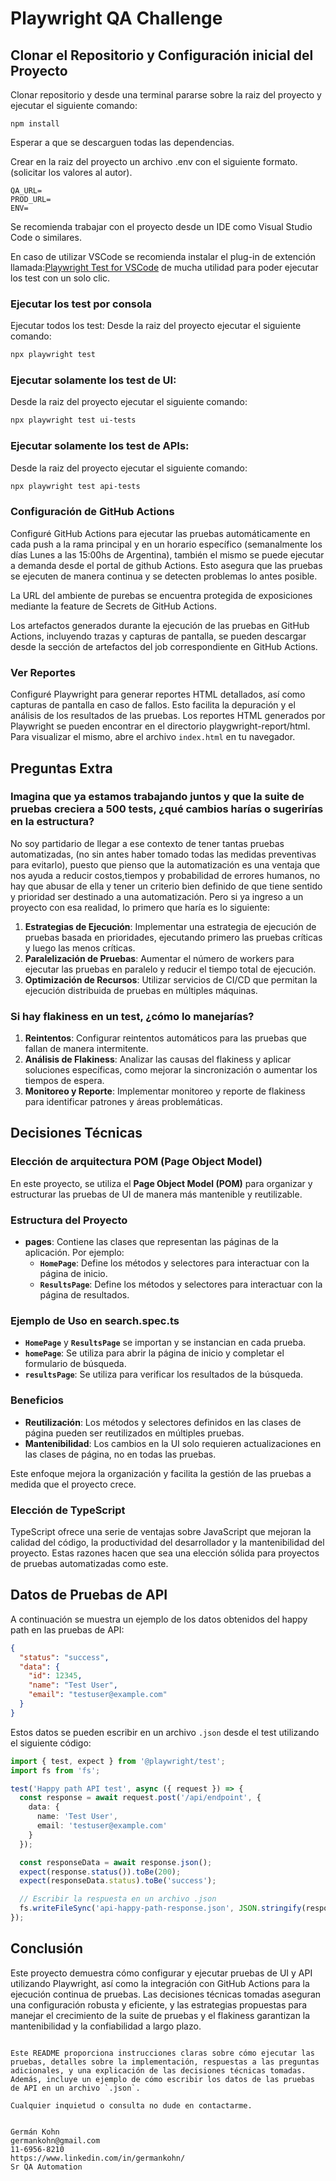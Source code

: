 # Playwright QA Challenge

## Clonar el Repositorio y Configuración inicial del Proyecto
Clonar repositorio y desde una terminal pararse sobre la raiz del proyecto y ejecutar el siguiente comando:
```
npm install
```
Esperar a que se descarguen todas las dependencias.

Crear en la raiz del proyecto un archivo .env con el siguiente formato. (solicitar los valores al autor).
```
QA_URL=
PROD_URL=
ENV=
```

Se recomienda trabajar con el proyecto desde un IDE como Visual Studio Code o similares.

En caso de utilizar VSCode se recomienda instalar el plug-in de extención llamada:[Playwright Test for VSCode](https://marketplace.visualstudio.com/items?itemName=ms-playwright.playwright) de mucha utilidad para poder ejecutar los test con un solo clic.    

### Ejecutar los test por consola
Ejecutar todos los test:
Desde la raiz del proyecto ejecutar el siguiente comando:
```bash
npx playwright test
```

### Ejecutar solamente los test de UI:
Desde la raiz del proyecto ejecutar el siguiente comando:
```bash
npx playwright test ui-tests
```

### Ejecutar solamente los test de APIs:
Desde la raiz del proyecto ejecutar el siguiente comando:
```bash
npx playwright test api-tests
```
### Configuración de GitHub Actions
Configuré GitHub Actions para ejecutar las pruebas automáticamente en cada push a la rama principal y en un horario específico (semanalmente los días Lunes a las 15:00hs de Argentina), también el mismo se puede ejecutar a demanda desde el portal de github Actions. Esto asegura que las pruebas se ejecuten de manera continua y se detecten problemas lo antes posible.


La URL del ambiente de purebas se encuentra protegida de exposiciones mediante la feature de Secrets de GitHub Actions.

Los artefactos generados durante la ejecución de las pruebas en GitHub Actions, incluyendo trazas y capturas de pantalla, se pueden descargar desde la sección de artefactos del job correspondiente en GitHub Actions.

### Ver Reportes
Configuré Playwright para generar reportes HTML detallados, así como capturas de pantalla en caso de fallos. Esto facilita la depuración y el análisis de los resultados de las pruebas.
Los reportes HTML generados por Playwright se pueden encontrar en el directorio playgwright-report/html. Para visualizar el mismo, abre el archivo `index.html` en tu navegador.


## Preguntas Extra

### Imagina que ya estamos trabajando juntos y que la suite de pruebas creciera a 500 tests, ¿qué cambios harías o sugerirías en la estructura?

No soy partidario de llegar a ese contexto de tener tantas pruebas automatizadas, (no sin antes haber tomado todas las medidas preventivas para evitarlo), puesto que pienso que la automatización es una ventaja que nos ayuda a reducir costos,tiempos y probabilidad de errores humanos, no hay que abusar de ella y tener un criterio bien definido de que tiene sentido y prioridad ser destinado a una automatización. Pero si ya ingreso a un proyecto con esa realidad, lo primero que haría es lo siguiente:
1. **Estrategias de Ejecución**: Implementar una estrategia de ejecución de pruebas basada en prioridades, ejecutando primero las pruebas críticas y luego las menos críticas.
2.  **Paralelización de Pruebas**: Aumentar el número de workers para ejecutar las pruebas en paralelo y reducir el tiempo total de ejecución.
3. **Optimización de Recursos**: Utilizar servicios de CI/CD que permitan la ejecución distribuida de pruebas en múltiples máquinas.

### Si hay flakiness en un test, ¿cómo lo manejarías?

1. **Reintentos**: Configurar reintentos automáticos para las pruebas que fallan de manera intermitente.
2. **Análisis de Flakiness**: Analizar las causas del flakiness y aplicar soluciones específicas, como mejorar la sincronización o aumentar los tiempos de espera.
3. **Monitoreo y Reporte**: Implementar monitoreo y reporte de flakiness para identificar patrones y áreas problemáticas.

## Decisiones Técnicas

### Elección de arquitectura POM (Page Object Model)
En este proyecto, se utiliza el **Page Object Model (POM)** para organizar y estructurar las pruebas de UI de manera más mantenible y reutilizable. 

### Estructura del Proyecto

- **pages**: Contiene las clases que representan las páginas de la aplicación. Por ejemplo:
  - **`HomePage`**: Define los métodos y selectores para interactuar con la página de inicio.
  - **`ResultsPage`**: Define los métodos y selectores para interactuar con la página de resultados.

### Ejemplo de Uso en search.spec.ts

- **`HomePage`** y **`ResultsPage`** se importan y se instancian en cada prueba.
- **`homePage`**: Se utiliza para abrir la página de inicio y completar el formulario de búsqueda.
- **`resultsPage`**: Se utiliza para verificar los resultados de la búsqueda.

### Beneficios

- **Reutilización**: Los métodos y selectores definidos en las clases de página pueden ser reutilizados en múltiples pruebas.
- **Mantenibilidad**: Los cambios en la UI solo requieren actualizaciones en las clases de página, no en todas las pruebas.

Este enfoque mejora la organización y facilita la gestión de las pruebas a medida que el proyecto crece.

### Elección de TypeScript

TypeScript ofrece una serie de ventajas sobre JavaScript que mejoran la calidad del código, la productividad del desarrollador y la mantenibilidad del proyecto. Estas razones hacen que sea una elección sólida para proyectos de pruebas automatizadas como este.


## Datos de Pruebas de API

A continuación se muestra un ejemplo de los datos obtenidos del happy path en las pruebas de API:

```json
{
  "status": "success",
  "data": {
    "id": 12345,
    "name": "Test User",
    "email": "testuser@example.com"
  }
}
```

Estos datos se pueden escribir en un archivo `.json` desde el test utilizando el siguiente código:

```typescript
import { test, expect } from '@playwright/test';
import fs from 'fs';

test('Happy path API test', async ({ request }) => {
  const response = await request.post('/api/endpoint', {
    data: {
      name: 'Test User',
      email: 'testuser@example.com'
    }
  });

  const responseData = await response.json();
  expect(response.status()).toBe(200);
  expect(responseData.status).toBe('success');

  // Escribir la respuesta en un archivo .json
  fs.writeFileSync('api-happy-path-response.json', JSON.stringify(responseData, null, 2));
});
```

## Conclusión

Este proyecto demuestra cómo configurar y ejecutar pruebas de UI y API utilizando Playwright, así como la integración con GitHub Actions para la ejecución continua de pruebas. Las decisiones técnicas tomadas aseguran una configuración robusta y eficiente, y las estrategias propuestas para manejar el crecimiento de la suite de pruebas y el flakiness garantizan la mantenibilidad y la confiabilidad a largo plazo.
```

Este README proporciona instrucciones claras sobre cómo ejecutar las pruebas, detalles sobre la implementación, respuestas a las preguntas adicionales, y una explicación de las decisiones técnicas tomadas. Además, incluye un ejemplo de cómo escribir los datos de las pruebas de API en un archivo `.json`.

Cualquier inquietud o consulta no dude en contactarme.


Germán Kohn
germankohn@gmail.com
11-6956-8210
https://www.linkedin.com/in/germankohn/
Sr QA Automation
